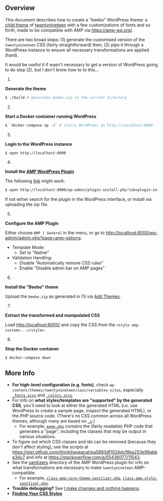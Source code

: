 ## Overview

This document describes how to create a "beebo" WordPress theme: a [child
theme](https://developer.wordpress.org/themes/advanced-topics/child-themes/) of
[twentynineteen](https://wordpress.org/themes/twentynineteen/) with a few
customizations of fonts and so forth, made to be compatible with AMP via
<https://amp-wp.org/>.

There are two broad steps: (1) generate the customised version of the
`twentynineteen` CSS (fairly straightforward) then; (2) pipe it through a
WordPress instance to ensure all necessary transformations are applied (hard).

It would be useful it if wasn't necessary to get a version of WordPress going to
do step (2), but I don't know how to to this...

1.

**Generate the theme**

```sh
$ ./build # generates beebo.zip in the current directory
```

2.

**Start a Docker container running WordPress**

```sh
$ `docker-compose up -d` # starts WordPress on http://localhost:8000
```

3.

**Login to the WordPress instance**

```sh
$ open http://localhost:8000
```

4.

**Install the [AMP WordPress Plugin](https://wordpress.org/plugins/amp/)**

The following [link](http://localhost:8000/wp-admin/plugin-install.php?tab=plugin-information&plugin=amp&TB_iframe=true&width=600&height=550) might work:

```sh
$ open http://localhost:8000/wp-admin/plugin-install.php?tab=plugin-information&plugin=amp&TB_iframe=true&width=600&height=550
```

If not either search for the plugin in the WordPress interface, or install via
uploading the zip file. 

5.

**Configure the AMP Plugin**

Either choose `AMP | General` in the menu, or go to <http://localhost:8000/wp-admin/admin.php?page=amp-options>:

  * Template Mode:
    * Set to "Native"
  * Validation Handling:
    * Disable "Automatically remove CSS rules"
    * Enable "Disable admin bar on AMP pages"

6.

**Install the "Beebo" theme**

Upload the `beebo.zip` as generated in (1) via [Add Themes](http://localhost:8000/wp-admin/theme-install.php?browse=featured).

7.

**Extract the transformed and manipulated CSS**

Load <http://localhost:8000/> and copy the CSS from the `<style amp-custom>...</style>`.

8.

**Stop the Docker container**

```sh
$ docker-compose down
```

## More Info

  * **For high-level configuration (e.g. fonts)**, check
    `wp-content/themes/twentynineteen/sass/variables-sites`, especially
    [`_fonts.scss`](https://github.com/WordPress/WordPress/blob/master/wp-content/themes/twentynineteen/sass/variables-site/_fonts.scss)
    and
    [`_colors.scss`](https://github.com/WordPress/WordPress/blob/master/wp-content/themes/twentynineteen/sass/variables-site/_colors.scss).
  * For info on **what styles/templates are "supported" by the generated CSS**,
    you'll need to look at either the generated HTML (i.e. use WordPress to
    create a sample page, inspect the generated HTML), or the PHP source code. (There's no CSS common across all WordPress themes, although many are based on [`_s`](https://github.com/automattic/_s).)
    * For example,
    [`page.php`](https://github.com/WordPress/WordPress/blob/master/wp-content/themes/twentynineteen/page.php)
    contains the (fairly readable) PHP code that generates a "page", including
    the classes that may be output in various situations.
  * To figure out which CSS classes and ids can be removed (because they don't
    affect styling), see the scripts at
    <https://gist.github.com/ithinkihaveacat/ea5893df1024dcf9ba253e99abbe34c7> and info at <https://stackoverflow.com/a/55436077/11543>.
  * See the
    [sanitizers](https://github.com/ampproject/amp-wp/blob/develop/includes/sanitizers/)
    directory of the AMP WordPress plugin for info on what transformations are
    necessary to make `twentynineteen` AMP-compatible.
    * For example, [`class-amp-core-theme-sanitizer.php`](https://github.com/ampproject/amp-wp/blob/develop/includes/sanitizers/class-amp-core-theme-sanitizer.php), [`class-amp-style-sanitizer.php`](https://github.com/ampproject/amp-wp/blob/develop/includes/sanitizers/class-amp-style-sanitizer.php).
  * **Trouble debugging?** See [I make changes and nothing happens](https://wordpress.org/support/article/i-make-changes-and-nothing-happens/).
  * **[Finding Your CSS Styles](https://codex.wordpress.org/Finding_Your_CSS_Styles)**
